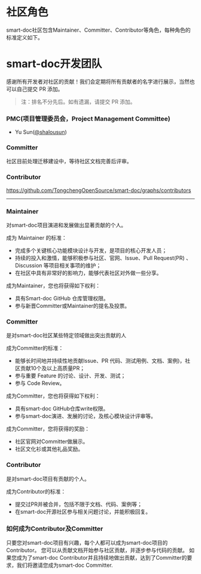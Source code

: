 
# 社区角色
smart-doc社区包含Maintainer、Committer、Contributor等角色，每种角色的标准定义如下。


# smart-doc开发团队
感谢所有开发者对社区的贡献！我们会定期将所有贡献者的名字进行展示，当然也可以自己提交 PR 添加。
> 注：排名不分先后。如有遗漏，请提交 PR 添加。

### PMC(项目管理委员会，Project Management Committee)
- Yu Sun([@shalousun](https://github.com/shalousun))

### Committer
社区目前处理迁移建设中，等待社区文档完善后评审。

### Contributor
https://github.com/TongchengOpenSource/smart-doc/graphs/contributors


---

### Maintainer
对smart-doc项目演进和发展做出显著贡献的个人。

成为 Maintainer 的标准：
- 完成多个关键核心功能模块设计与开发，是项目的核心开发人员；
- 持续的投入和激情，能够积极参与社区、官网、Issue、Pull Request(PR) 、Discussion 等项目相关事项的维护；
- 在社区中具有非常好的影响力，能够代表社区对外做一些分享。

成为Maintainer，您也将获得如下权利：
- 具有Smart-doc GitHub 仓库管理权限。
- 参与新晋Committer或Maintainer的提名及投票。

### Committer
是对smart-doc社区某些特定领域做出突出贡献的人 

成为Committer的标准：
- 能够长时间地并持续性地贡献Issue、PR 代码、测试用例、文档、案例)，社区贡献10个及以上高质量PR；
- 参与重要 Feature 的讨论、设计、开发、测试；
- 参与 Code Review。

成为Committer，您也将获得如下权利：
- 具有smart-doc GitHub仓库write权限。
- 参与smart-doc演进、发展的讨论，及核心模块设计评审等。

成为Committer，您将获得的奖励：
- 社区官网对Committer做展示。
- 社区文化衫或其他礼品奖励。

### Contributor
是对smart-doc项目有贡献的个人。

成为Contributor的标准：
- 提交过PR并被合并，包括不限于文档、代码、案例等；
- 在smart-doc开源社区参与相关问题讨论，并能积极回复。

### 如何成为Contributor及Committer
只要您对smart-doc项目有兴趣，每个人都可以成为smart-doc项目的Contributor。
您可以从贡献文档开始参与社区贡献，并逐步参与代码的贡献。
如果您成为了smart-doc Contributor并且持续地做出贡献，达到了Committer的要求，我们将邀请您成为smart-doc Committer.








